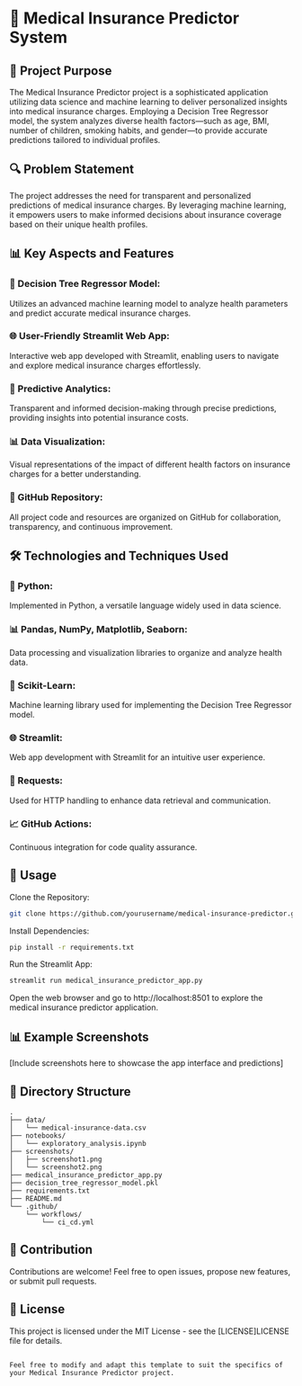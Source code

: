# 🏥 Medical Insurance Predictor System

## 🚀 Project Purpose

The Medical Insurance Predictor project is a sophisticated application utilizing data science and machine learning to deliver personalized insights into medical insurance charges. Employing a Decision Tree Regressor model, the system analyzes diverse health factors—such as age, BMI, number of children, smoking habits, and gender—to provide accurate predictions tailored to individual profiles.

## 🔍 Problem Statement

The project addresses the need for transparent and personalized predictions of medical insurance charges. By leveraging machine learning, it empowers users to make informed decisions about insurance coverage based on their unique health profiles.

## 📊 Key Aspects and Features

### 🔄 Decision Tree Regressor Model:
Utilizes an advanced machine learning model to analyze health parameters and predict accurate medical insurance charges.

### 🌐 User-Friendly Streamlit Web App:
Interactive web app developed with Streamlit, enabling users to navigate and explore medical insurance charges effortlessly.

### 🤖 Predictive Analytics:
Transparent and informed decision-making through precise predictions, providing insights into potential insurance costs.

### 📊 Data Visualization:
Visual representations of the impact of different health factors on insurance charges for a better understanding.

### 📁 GitHub Repository:
All project code and resources are organized on GitHub for collaboration, transparency, and continuous improvement.

## 🛠️ Technologies and Techniques Used

### 🐍 Python:
Implemented in Python, a versatile language widely used in data science.

### 📊 Pandas, NumPy, Matplotlib, Seaborn:
Data processing and visualization libraries to organize and analyze health data.

### 🤖 Scikit-Learn:
Machine learning library used for implementing the Decision Tree Regressor model.

### 🌐 Streamlit:
Web app development with Streamlit for an intuitive user experience.

### 📡 Requests:
Used for HTTP handling to enhance data retrieval and communication.

### 📈 GitHub Actions:
Continuous integration for code quality assurance.

## 📄 Usage
Clone the Repository:

```bash
git clone https://github.com/yourusername/medical-insurance-predictor.git
```

Install Dependencies:

```bash
pip install -r requirements.txt
```

Run the Streamlit App:

```bash
streamlit run medical_insurance_predictor_app.py
```

Open the web browser and go to http://localhost:8501 to explore the medical insurance predictor application.

## 📊 Example Screenshots

[Include screenshots here to showcase the app interface and predictions]

## 📂 Directory Structure

```
.
├── data/
│   └── medical-insurance-data.csv
├── notebooks/
│   └── exploratory_analysis.ipynb
├── screenshots/
│   ├── screenshot1.png
│   └── screenshot2.png
├── medical_insurance_predictor_app.py
├── decision_tree_regressor_model.pkl
├── requirements.txt
├── README.md
└── .github/
    └── workflows/
        └── ci_cd.yml
```

## 🤝 Contribution

Contributions are welcome! Feel free to open issues, propose new features, or submit pull requests.

## 📜 License

This project is licensed under the MIT License - see the [LICENSE]LICENSE file for details.
```

Feel free to modify and adapt this template to suit the specifics of your Medical Insurance Predictor project.
